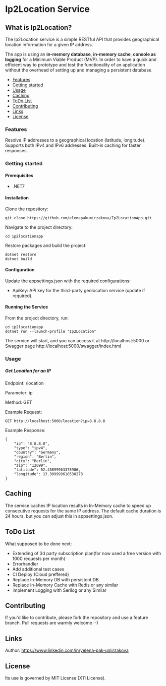 ﻿# Ip2Location Service

## What is Ip2Location?

The Ip2Location service is a simple RESTful API that provides geographical location information for a given IP address.

The app is using an **in-memory database**, **in-memory cache**, **console as logging** for a Minimum Viable Product (MVP). 
In order to have a quick and efficient way to prototype and test the functionality of an application without the overhead of setting up and managing a persistent database. 

  - [Features](#Features)
  - [Getting started](#Getting-started)
  - [Usage](#Usage)
  - [Caching](#Caching)
  - [ToDo List](#ToDo-List)
  - [Contributing](#Contributing)
  - [Links](#Links)
  - [License](#License)

### Features
Resolve IP addresses to a geographical location (latitude, longitude).
Supports both IPv4 and IPv6 addresses.
Built-in caching for faster responses.

### Getting started

#### Prerequisites
  - .NET7

#### Installation
Clone the repository:
```
git clone https://github.com/elenapakumirzakova/Ip2LocationApp.git
```

Navigate to the project directory:
```
cd ip2locationapp
```

Restore packages and build the project:
```
dotnet restore
dotnet build
```

#### Configuration
Update the appsettings.json with the required configurations:

  - ApiKey: API key for the third-party geolocation service (update if required).

#### Running the Service
From the project directory, run:

```
cd ip2locationapp
dotnet run --launch-profile "Ip2Location"
```
The service will start, and you can access it at http://localhost:5000 or Swagger page http://localhost:5000/swagger/index.html

### Usage
##### Get Location for an IP
Endpoint: /location

Parameter: ip

Method: GET

Example Request:
```
GET http://localhost:5000/location?ip=8.8.8.8
```

Example Response:
```
{
    "ip": "8.8.8.8",
    "type": "ipv4",
    "country": "Germany",
    "region": "Berlin",
    "city": "Berlin",
    "zip": "12099",
    "latitude": 52.45899963378906,
    "longitude": 13.399999618530273
}
```

## Caching
The service caches IP location results in In-Memory cache to speed up consecutive requests for the same IP address. The default cache duration is 24 hours, but you can adjust this in appsettings.json.

## ToDo List
What supposed to be done next:
  - Extending of 3d party subscription plan(for now used a free version with 1000 requests per month)
  - Errorhandler
  - Add additional test cases
  - CI Deploy (Cloud preffered)
  - Replace In-Memory DB with persistent DB
  - Replace In-Memory Cache with Redis or any similar
  - Implement Logging with Serilog or any Similar

## Contributing
If you'd like to contribute, please fork the repository and use a feature branch.
Pull requests are warmly welcome :-)

## Links
Author: https://www.linkedin.com/in/yelena-pak-umirzakova

## License
Its use is governed by MIT License (X11 License).
